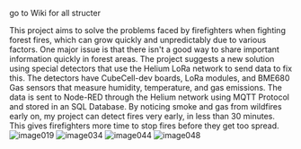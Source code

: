 go to Wiki for all structer 

This  project aims to solve the problems faced by firefighters when fighting forest fires, which can grow quickly and unpredictably due to various factors. One major issue is that there isn't a good way to share important information quickly in forest areas. The project suggests a new solution using special detectors that use the Helium LoRa network to send data to fix this. The detectors have CubeCell-dev boards, LoRa modules, and BME680 Gas sensors that measure humidity, temperature, and gas emissions. The data is sent to Node-RED through the Helium network using MQTT Protocol and stored in an SQL Database. By noticing smoke and gas from wildfires early on, my project can detect fires very early, in less than 30 minutes. This gives firefighters more time to stop fires before they get too spread.
![image019](https://github.com/hmd83/adad-alarm/assets/23335276/8fc186ee-9840-43db-8654-ce35861f0074)
![image034](https://github.com/hmd83/adad-alarm/assets/23335276/158f47bb-af0f-45db-b91d-83e073028eff)
![image044](https://github.com/hmd83/adad-alarm/assets/23335276/a47982d3-41dc-4059-9797-58402ff5f9f5)
![image048](https://github.com/hmd83/adad-alarm/assets/23335276/3347a9cd-6318-4743-b787-08253c3c55dd)
